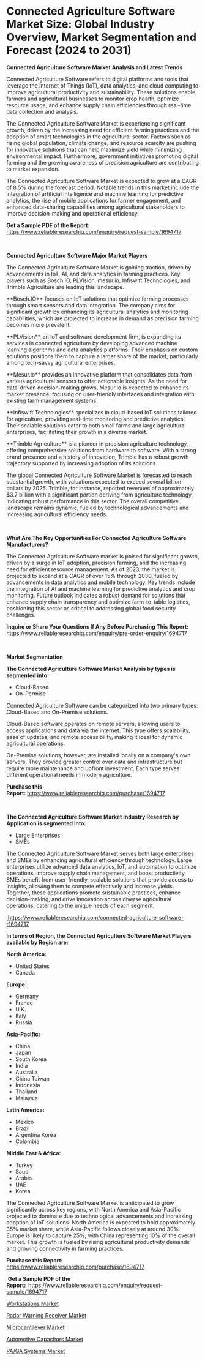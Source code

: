 <p><h1>Connected Agriculture Software Market Size: Global Industry Overview, Market Segmentation and Forecast (2024 to 2031)</h1></p><p><strong>Connected Agriculture Software Market Analysis and Latest Trends</strong></p>
<p><p>Connected Agriculture Software refers to digital platforms and tools that leverage the Internet of Things (IoT), data analytics, and cloud computing to improve agricultural productivity and sustainability. These solutions enable farmers and agricultural businesses to monitor crop health, optimize resource usage, and enhance supply chain efficiencies through real-time data collection and analysis.</p><p>The Connected Agriculture Software Market is experiencing significant growth, driven by the increasing need for efficient farming practices and the adoption of smart technologies in the agricultural sector. Factors such as rising global population, climate change, and resource scarcity are pushing for innovative solutions that can help maximize yield while minimizing environmental impact. Furthermore, government initiatives promoting digital farming and the growing awareness of precision agriculture are contributing to market expansion.</p><p>The Connected Agriculture Software Market is expected to grow at a CAGR of 8.5% during the forecast period. Notable trends in this market include the integration of artificial intelligence and machine learning for predictive analytics, the rise of mobile applications for farmer engagement, and enhanced data-sharing capabilities among agricultural stakeholders to improve decision-making and operational efficiency.</p></p>
<p><strong>Get a Sample PDF of the Report:&nbsp;</strong> <a href="https://www.reliableresearchiq.com/enquiry/request-sample/1694717?utm_campaign=1121&utm_medium=2&utm_source=Github&utm_content=ia&utm_term=17122024&utm_id=connected-agriculture-software">https://www.reliableresearchiq.com/enquiry/request-sample/1694717</a></p>
<p>&nbsp;</p>
<p><strong>Connected Agriculture Software Major Market Players</strong></p>
<p><p>The Connected Agriculture Software Market is gaining traction, driven by advancements in IoT, AI, and data analytics in farming practices. Key players such as Bosch.IO, PLVision, mesur.io, Infiswift Technologies, and Trimble Agriculture are leading this landscape.</p><p>**Bosch.IO** focuses on IoT solutions that optimize farming processes through smart sensors and data integration. The company aims for significant growth by enhancing its agricultural analytics and monitoring capabilities, which are projected to increase in demand as precision farming becomes more prevalent.</p><p>**PLVision**, an IoT and software development firm, is expanding its services in connected agriculture by developing advanced machine learning algorithms and data analytics platforms. Their emphasis on custom solutions positions them to capture a larger share of the market, particularly among tech-savvy agricultural enterprises.</p><p>**Mesur.io** provides an innovative platform that consolidates data from various agricultural sensors to offer actionable insights. As the need for data-driven decision-making grows, Mesur.io is expected to enhance its market presence, focusing on user-friendly interfaces and integration with existing farm management systems.</p><p>**Infiswift Technologies** specializes in cloud-based IoT solutions tailored for agriculture, providing real-time monitoring and predictive analytics. Their scalable solutions cater to both small farms and large agricultural enterprises, facilitating their growth in a diverse market.</p><p>**Trimble Agriculture** is a pioneer in precision agriculture technology, offering comprehensive solutions from hardware to software. With a strong brand presence and a history of innovation, Trimble has a robust growth trajectory supported by increasing adoption of its solutions.</p><p>The global Connected Agriculture Software Market is forecasted to reach substantial growth, with valuations expected to exceed several billion dollars by 2025. Trimble, for instance, reported revenues of approximately $3.7 billion with a significant portion deriving from agriculture technology, indicating robust performance in this sector. The overall competitive landscape remains dynamic, fueled by technological advancements and increasing agricultural efficiency needs.</p></p>
<p>&nbsp;</p>
<p><strong>What Are The Key Opportunities For Connected Agriculture Software Manufacturers?</strong></p>
<p><p>The Connected Agriculture Software market is poised for significant growth, driven by a surge in IoT adoption, precision farming, and the increasing need for efficient resource management. As of 2023, the market is projected to expand at a CAGR of over 15% through 2030, fueled by advancements in data analytics and mobile technology. Key trends include the integration of AI and machine learning for predictive analytics and crop monitoring. Future outlook indicates a robust demand for solutions that enhance supply chain transparency and optimize farm-to-table logistics, positioning this sector as critical to addressing global food security challenges.</p></p>
<p><strong>Inquire or Share Your Questions If Any Before Purchasing This Report:</strong> <a href="https://www.reliableresearchiq.com/enquiry/pre-order-enquiry/1694717?utm_campaign=1121&utm_medium=2&utm_source=Github&utm_content=ia&utm_term=17122024&utm_id=connected-agriculture-software">https://www.reliableresearchiq.com/enquiry/pre-order-enquiry/1694717</a></p>
<p>&nbsp;</p>
<p><strong>Market Segmentation</strong></p>
<p><strong>The Connected Agriculture Software Market Analysis by types is segmented into:</strong></p>
<p><ul><li>Cloud-Based</li><li>On-Permise</li></ul></p>
<p><p>Connected Agriculture Software can be categorized into two primary types: Cloud-Based and On-Premise solutions. </p><p>Cloud-Based software operates on remote servers, allowing users to access applications and data via the internet. This type offers scalability, ease of updates, and remote accessibility, making it ideal for dynamic agricultural operations. </p><p>On-Premise solutions, however, are installed locally on a company's own servers. They provide greater control over data and infrastructure but require more maintenance and upfront investment. Each type serves different operational needs in modern agriculture.</p></p>
<p><strong>Purchase this Report:&nbsp;</strong><a href="https://www.reliableresearchiq.com/purchase/1694717?utm_campaign=1121&utm_medium=2&utm_source=Github&utm_content=ia&utm_term=17122024&utm_id=connected-agriculture-software">https://www.reliableresearchiq.com/purchase/1694717</a></p>
<p>&nbsp;</p>
<p><strong>The Connected Agriculture Software Market Industry Research by Application is segmented into:</strong></p>
<p><ul><li>Large Enterprises</li><li>SMEs</li></ul></p>
<p><p>The Connected Agriculture Software Market serves both large enterprises and SMEs by enhancing agricultural efficiency through technology. Large enterprises utilize advanced data analytics, IoT, and automation to optimize operations, improve supply chain management, and boost productivity. SMEs benefit from user-friendly, scalable solutions that provide access to insights, allowing them to compete effectively and increase yields. Together, these applications promote sustainable practices, enhance decision-making, and drive innovation across diverse agricultural operations, catering to the unique needs of each segment.</p></p>
<p><a href="https://www.reliableresearchiq.com/connected-agriculture-software-r1694717?utm_campaign=1121&utm_medium=2&utm_source=Github&utm_content=ia&utm_term=17122024&utm_id=connected-agriculture-software">&nbsp;https://www.reliableresearchiq.com/connected-agriculture-software-r1694717</a></p>
<p><strong>In terms of Region, the Connected Agriculture Software Market Players available by Region are:</strong></p>
<p>
    <p> <strong> North America: </strong>
        <ul>
            <li>United States</li>
            <li>Canada</li>
        </ul>
        </p> 
    <p> <strong> Europe: </strong>
        <ul>
            <li>Germany</li>
            <li>France</li>
            <li>U.K.</li>
            <li>Italy</li>
            <li>Russia</li>
        </ul>
        </p> 
    <p> <strong> Asia-Pacific: </strong>
        <ul>
            <li>China</li>
            <li>Japan</li>
            <li>South Korea</li>
            <li>India</li>
            <li>Australia</li>
            <li>China Taiwan</li>
            <li>Indonesia</li>
            <li>Thailand</li>
            <li>Malaysia</li>
        </ul>
        </p> 
    <p> <strong> Latin America: </strong>
        <ul>
            <li>Mexico</li>
            <li>Brazil</li>
            <li>Argentina Korea</li>
            <li>Colombia</li>
        </ul>
        </p> 
    <p> <strong> Middle East & Africa: </strong>
        <ul>
            <li>Turkey</li>
            <li>Saudi</li>
            <li>Arabia</li>
            <li>UAE</li>
            <li>Korea</li>
        </ul>
    </p>
    </p>
<p><p>The Connected Agriculture Software Market is anticipated to grow significantly across key regions, with North America and Asia-Pacific projected to dominate due to technological advancements and increasing adoption of IoT solutions. North America is expected to hold approximately 35% market share, while Asia-Pacific follows closely at around 30%. Europe is likely to capture 25%, with China representing 10% of the overall market. This growth is fueled by rising agricultural productivity demands and growing connectivity in farming practices.</p></p>
<p><strong>Purchase this Report: </strong><a href="https://www.reliableresearchiq.com/purchase/1694717?utm_campaign=1121&utm_medium=2&utm_source=Github&utm_content=ia&utm_term=17122024&utm_id=connected-agriculture-software">https://www.reliableresearchiq.com/purchase/1694717</a></p>
<p>&nbsp;<strong>Get a Sample PDF of the Report:&nbsp;&nbsp;</strong><a href="https://www.reliableresearchiq.com/enquiry/request-sample/1694717?utm_campaign=1121&utm_medium=2&utm_source=Github&utm_content=ia&utm_term=17122024&utm_id=connected-agriculture-software">https://www.reliableresearchiq.com/enquiry/request-sample/1694717</a></p>
<p><strong></strong></p>
<p><p><a href="https://www.linkedin.com/pulse/insights-workstations-industry-market-financial-status-size-xpsde?utm_campaign=1121&utm_medium=2&utm_source=Github&utm_content=ia&utm_term=17122024&utm_id=connected-agriculture-software">Workstations Market</a></p><p><a href="https://www.linkedin.com/pulse/radar-warning-receiver-market-analysis-qualitative-quantitative-3emtf?utm_campaign=1121&utm_medium=2&utm_source=Github&utm_content=ia&utm_term=17122024&utm_id=connected-agriculture-software">Radar Warning Receiver Market</a></p><p><a href="https://github.com/hammelximalschid/Market-Research-Report-List-1/blob/main/microcantilever-market.md?utm_campaign=1121&utm_medium=2&utm_source=Github&utm_content=ia&utm_term=17122024&utm_id=connected-agriculture-software">Microcantilever Market</a></p><p><a href="https://www.linkedin.com/pulse/a-mkt-nova-vc8zf?utm_campaign=1121&utm_medium=2&utm_source=Github&utm_content=ia&utm_term=17122024&utm_id=connected-agriculture-software">Automotive Capacitors Market</a></p><p><a href="https://github.com/antonioc6hal/Market-Research-Report-List-1/blob/main/paga-systems-market.md?utm_campaign=1121&utm_medium=2&utm_source=Github&utm_content=ia&utm_term=17122024&utm_id=connected-agriculture-software">PA/GA Systems Market</a></p></p>